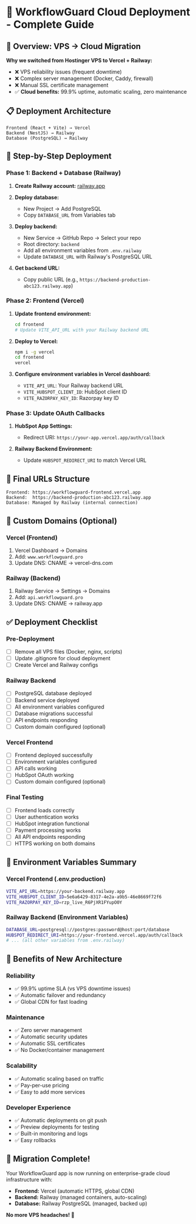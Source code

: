 # 🚀 WorkflowGuard Cloud Deployment - Complete Guide

## 🎯 Overview: VPS → Cloud Migration

**Why we switched from Hostinger VPS to Vercel + Railway:**
- ❌ VPS reliability issues (frequent downtime)
- ❌ Complex server management (Docker, Caddy, firewall)
- ❌ Manual SSL certificate management
- ✅ **Cloud benefits:** 99.9% uptime, automatic scaling, zero maintenance

## 📋 Deployment Architecture

```
Frontend (React + Vite) → Vercel
Backend (NestJS) → Railway
Database (PostgreSQL) → Railway
```

## 🚀 Step-by-Step Deployment

### Phase 1: Backend + Database (Railway)

1. **Create Railway account:** [railway.app](https://railway.app)
2. **Deploy database:**
   - New Project → Add PostgreSQL
   - Copy `DATABASE_URL` from Variables tab

3. **Deploy backend:**
   - New Service → GitHub Repo → Select your repo
   - Root directory: `backend`
   - Add all environment variables from `.env.railway`
   - Update `DATABASE_URL` with Railway's PostgreSQL URL

4. **Get backend URL:**
   - Copy public URL (e.g., `https://backend-production-abc123.railway.app`)

### Phase 2: Frontend (Vercel)

1. **Update frontend environment:**
   ```bash
   cd frontend
   # Update VITE_API_URL with your Railway backend URL
   ```

2. **Deploy to Vercel:**
   ```bash
   npm i -g vercel
   cd frontend
   vercel
   ```

3. **Configure environment variables in Vercel dashboard:**
   - `VITE_API_URL`: Your Railway backend URL
   - `VITE_HUBSPOT_CLIENT_ID`: HubSpot client ID
   - `VITE_RAZORPAY_KEY_ID`: Razorpay key ID

### Phase 3: Update OAuth Callbacks

1. **HubSpot App Settings:**
   - Redirect URI: `https://your-app.vercel.app/auth/callback`

2. **Railway Backend Environment:**
   - Update `HUBSPOT_REDIRECT_URI` to match Vercel URL

## 🔗 Final URLs Structure

```
Frontend: https://workflowguard-frontend.vercel.app
Backend:  https://backend-production-abc123.railway.app
Database: Managed by Railway (internal connection)
```

## 🎯 Custom Domains (Optional)

### Vercel (Frontend)
1. Vercel Dashboard → Domains
2. Add: `www.workflowguard.pro`
3. Update DNS: CNAME → vercel-dns.com

### Railway (Backend)
1. Railway Service → Settings → Domains
2. Add: `api.workflowguard.pro`
3. Update DNS: CNAME → railway.app

## ✅ Deployment Checklist

### Pre-Deployment
- [ ] Remove all VPS files (Docker, nginx, scripts)
- [ ] Update .gitignore for cloud deployment
- [ ] Create Vercel and Railway configs

### Railway Backend
- [ ] PostgreSQL database deployed
- [ ] Backend service deployed
- [ ] All environment variables configured
- [ ] Database migrations successful
- [ ] API endpoints responding
- [ ] Custom domain configured (optional)

### Vercel Frontend
- [ ] Frontend deployed successfully
- [ ] Environment variables configured
- [ ] API calls working
- [ ] HubSpot OAuth working
- [ ] Custom domain configured (optional)

### Final Testing
- [ ] Frontend loads correctly
- [ ] User authentication works
- [ ] HubSpot integration functional
- [ ] Payment processing works
- [ ] All API endpoints responding
- [ ] HTTPS working on both domains

## 🔧 Environment Variables Summary

### Vercel Frontend (.env.production)
```bash
VITE_API_URL=https://your-backend.railway.app
VITE_HUBSPOT_CLIENT_ID=5e6a6429-8317-4e2a-a9b5-46e8669f72f6
VITE_RAZORPAY_KEY_ID=rzp_live_R6PjXR1FYupO0Y
```

### Railway Backend (Environment Variables)
```bash
DATABASE_URL=postgresql://postgres:password@host:port/database
HUBSPOT_REDIRECT_URI=https://your-frontend.vercel.app/auth/callback
# ... (all other variables from .env.railway)
```

## 🎉 Benefits of New Architecture

### Reliability
- ✅ 99.9% uptime SLA (vs VPS downtime issues)
- ✅ Automatic failover and redundancy
- ✅ Global CDN for fast loading

### Maintenance
- ✅ Zero server management
- ✅ Automatic security updates
- ✅ Automatic SSL certificates
- ✅ No Docker/container management

### Scalability
- ✅ Automatic scaling based on traffic
- ✅ Pay-per-use pricing
- ✅ Easy to add more services

### Developer Experience
- ✅ Automatic deployments on git push
- ✅ Preview deployments for testing
- ✅ Built-in monitoring and logs
- ✅ Easy rollbacks

## 🚨 Migration Complete!

Your WorkflowGuard app is now running on enterprise-grade cloud infrastructure with:
- **Frontend:** Vercel (automatic HTTPS, global CDN)
- **Backend:** Railway (managed containers, auto-scaling)
- **Database:** Railway PostgreSQL (managed, backed up)

**No more VPS headaches! 🎉**
